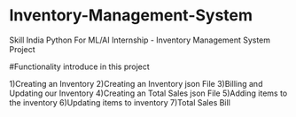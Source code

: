 # Inventory-Management-System
Skill India Python For ML/AI Internship - Inventory Management System Project



#Functionality introduce in this project

  1)Creating an Inventory
  2)Creating an Inventory json File
  3)Billing and Updating our Inventory
  4)Creating an Total Sales json File
  5)Adding items to the inventory
  6)Updating items to inventory
  7)Total Sales Bill
